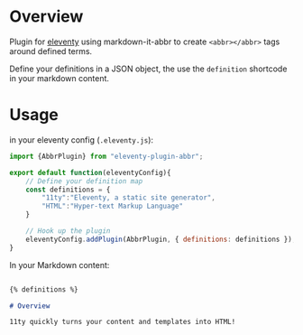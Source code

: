 # Overview
Plugin for [eleventy](https://11ty.dev) using markdown-it-abbr to create `<abbr></abbr>` tags around defined terms.

Define your definitions in a JSON object, the use the `definition` shortcode in your markdown content.

# Usage
in your eleventy config (`.eleventy.js`):
```js
import {AbbrPlugin} from "eleventy-plugin-abbr";

export default function(eleventyConfig){
    // Define your definition map
    const definitions = { 
        "11ty":"Eleventy, a static site generator",
        "HTML":"Hyper-text Markup Language"
    }

    // Hook up the plugin
    eleventyConfig.addPlugin(AbbrPlugin, { definitions: definitions });
}
```

In your Markdown content:
```md

{% definitions %}

# Overview

11ty quickly turns your content and templates into HTML!

```
